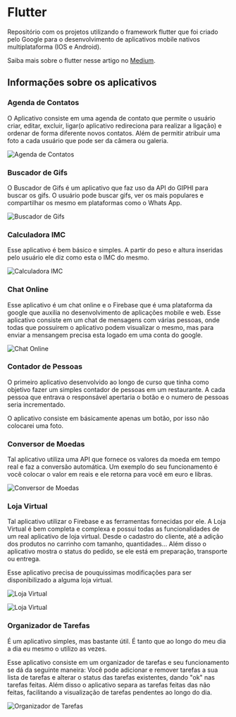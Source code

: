 # Flutter
Repositório com os projetos utilizando o framework flutter que foi criado pelo Google para o desenvolvimento de aplicativos mobile nativos multiplataforma (IOS e Android).

Saiba mais sobre o flutter nesse artigo no [Medium](https://medium.com/liferay-engineering-brazil/conheça-o-flutter-a-aposta-da-google-para-a-criação-de-apps-nativos-multiplataforma-e59c610134d8).

## Informações sobre os aplicativos

### Agenda de Contatos

O Aplicativo consiste em uma agenda de contato que permite o usuário criar, editar, excluir, ligar(o aplicativo redireciona para realizar a ligação) e ordenar de forma diferente novos contatos. Além de permitir atribuir uma foto a cada usuário que pode ser da câmera ou galeria.

![Agenda de Contatos](images/agenda_contatos.png)

### Buscador de Gifs

O Buscador de Gifs é um aplicativo que faz uso da API do GIPHI para buscar os gifs. O usuário pode buscar gifs, ver os mais populares e compartilhar os mesmo em plataformas como o Whats App.

![Buscador de Gifs](images/buscador_gifs.png)

### Calculadora IMC

Esse aplicativo é bem básico e simples. A partir do peso e altura inseridas pelo usuário ele diz como esta o IMC do mesmo.

![Calculadora IMC](images/calculadora_imc.png)

### Chat Online

Esse aplicativo é um chat online e o Firebase que é uma plataforma da google que auxilia no desenvolvimento de aplicações mobile e web. Esse aplicativo consiste em um chat de mensagens com várias pessoas, onde todas que possuirem o aplicativo podem visualizar o mesmo, mas para enviar a mensangem precisa esta logado em uma conta do google.

![Chat Online](images/chat_online.png)

### Contador de Pessoas

O primeiro aplicativo desenvolvido ao longo de curso que tinha como objetivo fazer um simples contador de pessoas em um restaurante. A cada pessoa que entrava o responsável apertaria o botão e o numero de pessoas seria incrementado.

O aplicativo consiste em básicamente apenas um botão, por isso não colocarei uma foto.


### Conversor de Moedas

Tal aplicativo utiliza uma API que fornece os valores da moeda em tempo real e faz a conversão automática. Um exemplo do seu funcionamento é você colocar o valor em reais e ele retorna para você em euro e libras. 

![Conversor de Moedas](images/conversor_moedas.png)

### Loja Virtual

Tal aplicativo utilizar o Firebase e as ferramentas fornecidas por ele. A Loja Virtual é bem completa e complexa e possui todas as funcionalidades de um real aplicativo de loja virtual. Desde o cadastro do cliente, até a adição dos produtos no carrinho com tamanho, quantidades... Além disso o aplicativo mostra o status do pedido, se ele está em preparação, transporte ou entrega.

Esse aplicativo precisa de pouquissimas modificações para ser disponibilizado a alguma loja virtual.

![Loja Virtual](images/loja_virtual.png)

![Loja Virtual](images/loja_virtual2.png)

### Organizador de Tarefas

É um aplicativo simples, mas bastante útil. É tanto que ao longo do meu dia a dia eu mesmo o utilizo as vezes. 

Esse aplicativo consiste em um organizador de tarefas e seu funcionamento se dá da seguinte maneira: Você pode adicionar e remover tarefas a sua lista de tarefas e alterar o status das tarefas existentes, dando "ok" nas tarefas feitas. Além disso o aplicativo separa as tarefas feitas das não feitas, facilitando a visualização de tarefas pendentes ao longo do dia.

![Organizador de Tarefas](images/organizador_tarefas.png)
